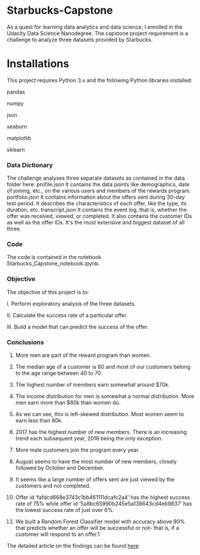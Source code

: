 # Starbucks-Capstone

As a quest for learning data analytics and data science, I enrolled in the Udacity Data Science Nanodegree. The capstone project requirement is a challenge to analyze three datasets provided by Starbucks.

# Installations
This project requires Python 3.x and the following Python libraries installed:

pandas

numpy

json

seaborn

matplotlib

sklearn

### Data Dictionary

The challenge analyses three separate datasets as contained in the data folder here:
profile.json
It contains the data points like demographics, date of joining, etc., on the various users and members of the rewards program.
portfolio.json
It contains information about the offers sent during 30-day test period. It describes the characteristics of each offer, like the type, its duration, etc.
transcript.json
It contains the event log, that is, whether the offer was received, viewed, or completed. It also contains the customer IDs as well as the offer IDs. It's the most extensive and biggest dataset of all three.

### Code

The code is contained in the notebook Starbucks_Capstone_notebook.ipynb.

### Objective

The objective of this project is to:

I. Perform exploratory analysis of the three datasets.

II. Calculate the success rate of a particular offer.

III. Build a model that can predict the success of the offer.

### Conclusions

1. More men are part of the reward program than women.

2. The median age of a customer is 60 and most of our customers belong to the age range between 40 to 70.

3. The highest number of members earn somewhat around $70k.

4. The income distribution for men is somewhat a normal distribution. More men earn more than $80k than women do.

5. As we can see, this is left-skewed distribution. Most women seem to earn less than 80k.

6. 2017 has the highest number of new members. There is an increasing trend each subsequent year, 2018 being the only exception.

7. More male customers join the program every year.

8. August seems to have the most number of new members, closely followed by October and December.

9. It seems like a large number of offers sent are just viewed by the customers and not completed.

10. Offer id ‘fafdcd668e3743c1bb461111dcafc2a4’ has the highest success rate of 75% while offer id ‘5a8bc65990b245e5a138643cd4eb9837’ has the lowest success rate of just over 6%.

11. We built a Random Forest Classifier model with accuracy above 90% that predicts whether an offer will be successful or not- that is, if a customer will respond to an offer.1


The detailed article on the findings can be found [here](https://renalka.medium.com/starbucks-capstone-project-4b7135577021)

